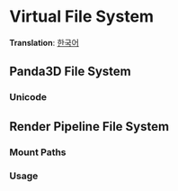 # Virtual File System
**Translation**: [한국어](ko_kr/virtual_filesystem.md)

## Panda3D File System

### Unicode










## Render Pipeline File System













### Mount Paths







### Usage
